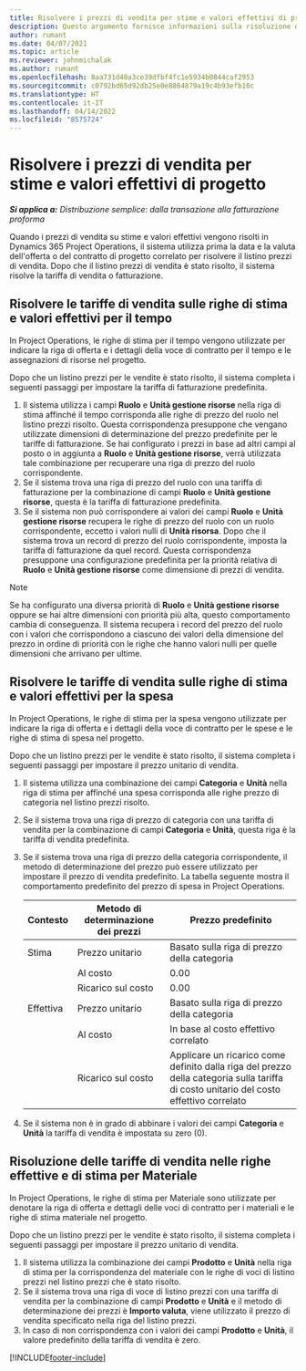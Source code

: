 ```yaml
---
title: Risolvere i prezzi di vendita per stime e valori effettivi di progetto
description: Questo argomento fornisce informazioni sulla risoluzione dei prezzi di vendita nei valori effettivi e nelle stime di progetto.
author: rumant
ms.date: 04/07/2021
ms.topic: article
ms.reviewer: johnmichalak
ms.author: rumant
ms.openlocfilehash: 8aa731d48a3ce39dfbf4fc1e5934b0844caf2953
ms.sourcegitcommit: c0792bd65d92db25e0e8864879a19c4b93efb10c
ms.translationtype: HT
ms.contentlocale: it-IT
ms.lasthandoff: 04/14/2022
ms.locfileid: "8575724"
---
```

# <a name="resolve-sales-prices-for-project-estimates-and-actuals"></a>Risolvere i prezzi di vendita per stime e valori effettivi di progetto

_**Si applica a:** Distribuzione semplice: dalla transazione alla fatturazione proforma_

Quando i prezzi di vendita su stime e valori effettivi vengono risolti in Dynamics 365 Project Operations, il sistema utilizza prima la data e la valuta dell'offerta o del contratto di progetto correlato per risolvere il listino prezzi di vendita. Dopo che il listino prezzi di vendita è stato risolto, il sistema risolve la tariffa di vendita o fatturazione.

## <a name="resolve-sales-rates-on-actual-and-estimate-lines-for-time"></a>Risolvere le tariffe di vendita sulle righe di stima e valori effettivi per il tempo

In Project Operations, le righe di stima per il tempo vengono utilizzate per indicare la riga di offerta e i dettagli della voce di contratto per il tempo e le assegnazioni di risorse nel progetto.

Dopo che un listino prezzi per le vendite è stato risolto, il sistema completa i seguenti passaggi per impostare la tariffa di fatturazione predefinita.

1. Il sistema utilizza i campi **Ruolo** e **Unità gestione risorse** nella riga di stima affinché il tempo corrisponda alle righe di prezzo del ruolo nel listino prezzi risolto. Questa corrispondenza presuppone che vengano utilizzate dimensioni di determinazione del prezzo predefinite per le tariffe di fatturazione. Se hai configurato i prezzi in base ad altri campi al posto o in aggiunta a **Ruolo** e **Unità gestione risorse**, verrà utilizzata tale combinazione per recuperare una riga di prezzo del ruolo corrispondente.
2. Se il sistema trova una riga di prezzo del ruolo con una tariffa di fatturazione per la combinazione di campi **Ruolo** e **Unità gestione risorse**, questa è la tariffa di fatturazione predefinita.
3. Se il sistema non può corrispondere ai valori dei campi **Ruolo** e **Unità gestione risorse** recupera le righe di prezzo del ruolo con un ruolo corrispondente, eccetto i valori nulli di **Unità risorsa**. Dopo che il sistema trova un record di prezzo del ruolo corrispondente, imposta la tariffa di fatturazione da quel record. Questa corrispondenza presuppone una configurazione predefinita per la priorità relativa di **Ruolo** e **Unità gestione risorse** come dimensione di prezzi di vendita.

> [!NOTE]
> Se ha configurato una diversa priorità di **Ruolo** e **Unità gestione risorse** oppure se hai altre dimensioni con priorità più alta, questo comportamento cambia di conseguenza. Il sistema recupera i record del prezzo del ruolo con i valori che corrispondono a ciascuno dei valori della dimensione del prezzo in ordine di priorità con le righe che hanno valori nulli per quelle dimensioni che arrivano per ultime.

## <a name="resolve-sales-rates-on-actual-and-estimate-lines-for-expense"></a>Risolvere le tariffe di vendita sulle righe di stima e valori effettivi per la spesa

In Project Operations, le righe di stima per la spesa vengono utilizzate per indicare la riga di offerta e i dettagli della voce di contratto per le spese e le righe di stima di spesa nel progetto.

Dopo che un listino prezzi per le vendite è stato risolto, il sistema completa i seguenti passaggi per impostare il prezzo unitario di vendita.

1. Il sistema utilizza una combinazione dei campi **Categoria** e **Unità** nella riga di stima per affinché una spesa corrisponda alle righe prezzo di categoria nel listino prezzi risolto.
2. Se il sistema trova una riga di prezzo di categoria con una tariffa di vendita per la combinazione di campi **Categoria** e **Unità**, questa riga è la tariffa di vendita predefinita.
3. Se il sistema trova una riga di prezzo della categoria corrispondente, il metodo di determinazione del prezzo può essere utilizzato per impostare il prezzo di vendita predefinito. La tabella seguente mostra il comportamento predefinito del prezzo di spesa in Project Operations.

    | Contesto | Metodo di determinazione dei prezzi | Prezzo predefinito |
    | --- | --- | --- |
    | Stima | Prezzo unitario | Basato sulla riga di prezzo della categoria |
    | &nbsp; | Al costo | 0.00 |
    | &nbsp; | Ricarico sul costo | 0.00 |
    | Effettiva | Prezzo unitario | Basato sulla riga di prezzo della categoria |
    | &nbsp; | Al costo | In base al costo effettivo correlato |
    | &nbsp; | Ricarico sul costo | Applicare un ricarico come definito dalla riga del prezzo della categoria sulla tariffa di costo unitario del costo effettivo correlato |

4. Se il sistema non è in grado di abbinare i valori dei campi **Categoria** e **Unità** la tariffa di vendita è impostata su zero (0).

## <a name="resolving-sales-rates-on-actual-and-estimate-lines-for-material"></a>Risoluzione delle tariffe di vendita nelle righe effettive e di stima per Materiale

In Project Operations, le righe di stima per Materiale sono utilizzate per denotare la riga di offerta e dettagli delle voci di contratto per i materiali e le righe di stima materiale nel progetto.

Dopo che un listino prezzi per le vendite è stato risolto, il sistema completa i seguenti passaggi per impostare il prezzo unitario di vendita.

1. Il sistema utilizza la combinazione dei campi **Prodotto** e **Unità** nella riga di stima per la corrispondenza del materiale con le righe di voci di listino prezzi nel listino prezzi che è stato risolto.
2. Se il sistema trova una riga di voce di listino prezzi con una tariffa di vendita per la combinazione di campi **Prodotto** e **Unità** e il metodo di determinazione dei prezzi è **Importo valuta**, viene utilizzato il prezzo di vendita specificato nella riga del listino prezzi.
3. In caso di non corrispondenza con i valori dei campi **Prodotto** e **Unità**, il valore predefinito della tariffa di vendita è zero.

[!INCLUDE[footer-include](../../includes/footer-banner.md)]
